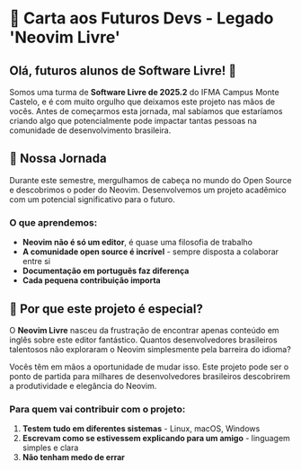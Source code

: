 # 💌 Carta aos Futuros Devs - Legado 'Neovim Livre'

## Olá, futuros alunos de Software Livre! 👋

Somos uma turma de **Software Livre de 2025.2** do IFMA Campus Monte Castelo, e é com muito orgulho que deixamos este projeto nas mãos de vocês. Antes de começarmos esta jornada, mal sabíamos que estaríamos criando algo que potencialmente pode impactar tantas pessoas na comunidade de desenvolvimento brasileira.

## 🌟 Nossa Jornada

Durante este semestre, mergulhamos de cabeça no mundo do Open Source e descobrimos o poder do Neovim. Desenvolvemos um projeto acadêmico com um potencial significativo para o futuro.

### O que aprendemos:

- **Neovim não é só um editor**, é quase uma filosofia de trabalho
- **A comunidade open source é incrível** - sempre disposta a colaborar entre si
- **Documentação em português faz diferença**
- **Cada pequena contribuição importa**

## 🎯 Por que este projeto é especial?

O **Neovim Livre** nasceu da frustração de encontrar apenas conteúdo em inglês sobre este editor fantástico. Quantos desenvolvedores brasileiros talentosos não exploraram o Neovim simplesmente pela barreira do idioma?

Vocês têm em mãos a oportunidade de mudar isso. Este projeto pode ser o ponto de partida para milhares de desenvolvedores brasileiros descobrirem a produtividade e elegância do Neovim.

### Para quem vai contribuir com o projeto:

1. **Testem tudo em diferentes sistemas** - Linux, macOS, Windows
2. **Escrevam como se estivessem explicando para um amigo** - linguagem simples e clara
4. **Não tenham medo de errar**
